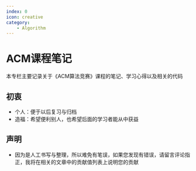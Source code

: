 ```yaml
---
index: 0
icon: creative
category: 
    - Algorithm
---
```


# ACM课程笔记

本专栏主要记录关于《ACM算法竞赛》课程的笔记、学习心得以及相关的代码

## 初衷

- 个人：便于以后复习与归档
- 造福：希望便利别人，也希望后面的学习者能从中获益

## 声明

- 因为是人工书写与整理，所以难免有笔误，如果您发现有错误，请留言评论指正，我将在相关的文章中的贡献值列表上说明您的贡献

